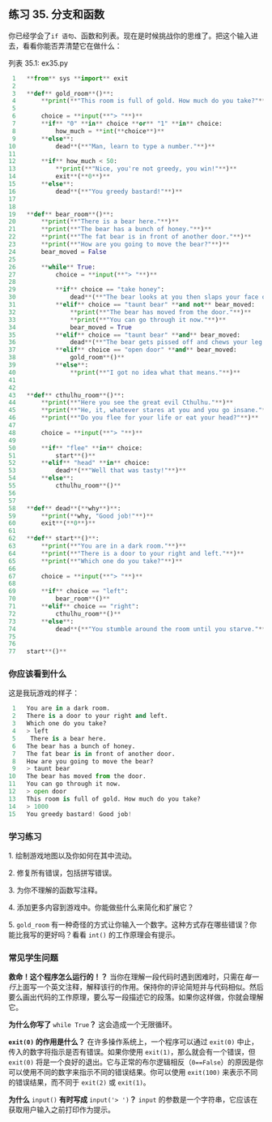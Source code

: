 ## 练习 35. 分支和函数

你已经学会了`if 语句`、函数和列表。现在是时候挑战你的思维了。把这个输入进去，看看你能否弄清楚它在做什么：

列表 35.1: ex35.py

```py
 1   **from** sys **import** exit
 2
 3   **def** gold_room**()**:
 4       **print(**"This room is full of gold. How much do you take?"**)**
 5
 6       choice = **input(**"> "**)**
 7       **if** "0" **in** choice **or** "1" **in** choice:
 8           how_much = **int(**choice**)**
 9       **else**:
10           dead**(**"Man, learn to type a number."**)**
11
12       **if** how_much < 50:
13           **print(**"Nice, you're not greedy, you win!"**)**
14           exit**(**0**)**
15       **else**:
16           dead**(**"You greedy bastard!"**)**
17
18
19   **def** bear_room**()**:
20       **print(**"There is a bear here."**)**
21       **print(**"The bear has a bunch of honey."**)**
22       **print(**"The fat bear is in front of another door."**)**
23       **print(**"How are you going to move the bear?"**)**
24       bear_moved = False
25
26       **while** True:
27           choice = **input(**"> "**)**
28
29           **if** choice == "take honey":
30               dead**(**"The bear looks at you then slaps your face off."**)**
31           **elif** choice == "taunt bear" **and not** bear_moved:
32               **print(**"The bear has moved from the door."**)**
33               **print(**"You can go through it now."**)**
34               bear_moved = True
35           **elif** choice == "taunt bear" **and** bear_moved:
36               dead**(**"The bear gets pissed off and chews your leg off."**)**
37           **elif** choice == "open door" **and** bear_moved:
38               gold_room**()**
39           **else**:
40               **print(**"I got no idea what that means."**)**
41
42
43   **def** cthulhu_room**()**:
44       **print(**"Here you see the great evil Cthulhu."**)**
45       **print(**"He, it, whatever stares at you and you go insane."**)**
46       **print(**"Do you flee for your life or eat your head?"**)**
47
48       choice = **input(**"> "**)**
49
50       **if** "flee" **in** choice:
51           start**()**
52       **elif** "head" **in** choice:
53           dead**(**"Well that was tasty!"**)**
54       **else**:
55           cthulhu_room**()**
56
57
58   **def** dead**(**why**)**:
59       **print(**why, "Good job!"**)**
60       exit**(**0**)**
61
62   **def** start**()**:
63       **print(**"You are in a dark room."**)**
64       **print(**"There is a door to your right and left."**)**
65       **print(**"Which one do you take?"**)**
66
67       choice = **input(**"> "**)**
68
69       **if** choice == "left":
70           bear_room**()**
71       **elif** choice == "right":
72           cthulhu_room**()**
73       **else**:
74           dead**(**"You stumble around the room until you starve."**)**
75
76
77   start**()**
```

### 你应该看到什么

这是我玩游戏的样子：

```py
 1   You are in a dark room.
 2   There is a door to your right and left.
 3   Which one do you take?
 4   > left
 5    There is a bear here.
 6   The bear has a bunch of honey.
 7   The fat bear is in front of another door.
 8   How are you going to move the bear?
 9   > taunt bear
10   The bear has moved from the door.
11   You can go through it now.
12   > open door
13   This room is full of gold. How much do you take?
14   > 1000
15   You greedy bastard! Good job!
```

### 学习练习

1\. 绘制游戏地图以及你如何在其中流动。

2\. 修复所有错误，包括拼写错误。

3\. 为你不理解的函数写注释。

4\. 添加更多内容到游戏中。你能做些什么来简化和扩展它？

5\. `gold_room` 有一种奇怪的方式让你输入一个数字。这种方式存在哪些错误？你能比我写的更好吗？看看 `int()` 的工作原理会有提示。

### 常见学生问题

**救命！这个程序怎么运行的！？** 当你在理解一段代码时遇到困难时，只需在*每一行*上面写一个英文注释，解释该行的作用。保持你的评论简短并与代码相似。然后要么画出代码的工作原理，要么写一段描述它的段落。如果你这样做，你就会理解它。

**为什么你写了** `while True`**？** 这会造成一个无限循环。

**`exit(0)` 的作用是什么？** 在许多操作系统上，一个程序可以通过 `exit(0)` 中止，传入的数字将指示是否有错误。如果你使用 `exit(1)`，那么就会有一个错误，但 `exit(0)` 将是一个良好的退出。它与正常的布尔逻辑相反（`0==False`）的原因是你可以使用不同的数字来指示不同的错误结果。你可以使用 `exit(100)` 来表示不同的错误结果，而不同于 `exit(2)` 或 `exit(1)`。

**为什么** `input()` **有时写成** `input('> ')`**？** `input` 的参数是一个字符串，它应该在获取用户输入之前打印作为提示。
